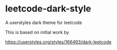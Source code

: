 # leetcode-dark-style
A userstyles dark theme for leetcode

This is based on initial work by

https://userstyles.org/styles/166493/dark-leetcode
